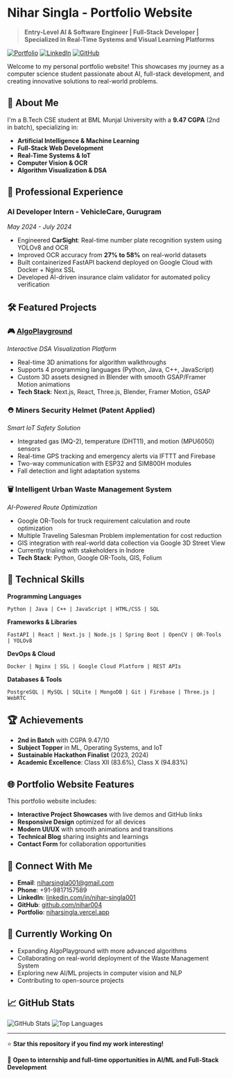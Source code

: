 # Nihar Singla - Portfolio Website

> **Entry-Level AI & Software Engineer | Full-Stack Developer | Specialized in Real-Time Systems and Visual Learning Platforms**

[![Portfolio](https://img.shields.io/badge/Portfolio-Live-brightgreen)](https://niharsingla.vercel.app/)
[![LinkedIn](https://img.shields.io/badge/LinkedIn-Connect-blue)](https://linkedin.com/in/nihar-singla001)
[![GitHub](https://img.shields.io/badge/GitHub-Follow-lightgrey)](https://github.com/nihar004)

Welcome to my personal portfolio website! This showcases my journey as a computer science student passionate about AI, full-stack development, and creating innovative solutions to real-world problems.

## 🚀 About Me

I'm a B.Tech CSE student at BML Munjal University with a **9.47 CGPA** (2nd in batch), specializing in:

- **Artificial Intelligence & Machine Learning**
- **Full-Stack Web Development**
- **Real-Time Systems & IoT**
- **Computer Vision & OCR**
- **Algorithm Visualization & DSA**

## 💼 Professional Experience

### AI Developer Intern - VehicleCare, Gurugram

_May 2024 - July 2024_

- Engineered **CarSight**: Real-time number plate recognition system using YOLOv8 and OCR
- Improved OCR accuracy from **27% to 58%** on real-world datasets
- Built containerized FastAPI backend deployed on Google Cloud with Docker + Nginx SSL
- Developed AI-driven insurance claim validator for automated policy verification

## 🛠️ Featured Projects

### 🎮 [AlgoPlayground](https://algoplayground.vercel.app/)

_Interactive DSA Visualization Platform_

- Real-time 3D animations for algorithm walkthroughs
- Supports 4 programming languages (Python, Java, C++, JavaScript)
- Custom 3D assets designed in Blender with smooth GSAP/Framer Motion animations
- **Tech Stack**: Next.js, React, Three.js, Blender, Framer Motion, GSAP

### ⛑️ Miners Security Helmet (Patent Applied)

_Smart IoT Safety Solution_

- Integrated gas (MQ-2), temperature (DHT11), and motion (MPU6050) sensors
- Real-time GPS tracking and emergency alerts via IFTTT and Firebase
- Two-way communication with ESP32 and SIM800H modules
- Fall detection and light adaptation systems

### 🗑️ Intelligent Urban Waste Management System

_AI-Powered Route Optimization_

- Google OR-Tools for truck requirement calculation and route optimization
- Multiple Traveling Salesman Problem implementation for cost reduction
- GIS integration with real-world data collection via Google 3D Street View
- Currently trialing with stakeholders in Indore
- **Tech Stack**: Python, Google OR-Tools, GIS, Folium

## 🔧 Technical Skills

**Programming Languages**

```
Python | Java | C++ | JavaScript | HTML/CSS | SQL
```

**Frameworks & Libraries**

```
FastAPI | React | Next.js | Node.js | Spring Boot | OpenCV | OR-Tools | YOLOv8
```

**DevOps & Cloud**

```
Docker | Nginx | SSL | Google Cloud Platform | REST APIs
```

**Databases & Tools**

```
PostgreSQL | MySQL | SQLite | MongoDB | Git | Firebase | Three.js | WebRTC
```

## 🏆 Achievements

- **2nd in Batch** with CGPA 9.47/10
- **Subject Topper** in ML, Operating Systems, and IoT
- **Sustainable Hackathon Finalist** (2023, 2024)
- **Academic Excellence**: Class XII (83.6%), Class X (94.83%)

## 🌐 Portfolio Website Features

This portfolio website includes:

- **Interactive Project Showcases** with live demos and GitHub links
- **Responsive Design** optimized for all devices
- **Modern UI/UX** with smooth animations and transitions
- **Technical Blog** sharing insights and learnings
- **Contact Form** for collaboration opportunities

## 📱 Connect With Me

- **Email**: [niharsingla001@gmail.com](mailto:niharsingla001@gmail.com)
- **Phone**: +91-9817157589
- **LinkedIn**: [linkedin.com/in/nihar-singla001](https://linkedin.com/in/nihar-singla001)
- **GitHub**: [github.com/nihar004](https://github.com/nihar004)
- **Portfolio**: [niharsingla.vercel.app](https://niharsingla.vercel.app/)

## 🎯 Currently Working On

- Expanding AlgoPlayground with more advanced algorithms
- Collaborating on real-world deployment of the Waste Management System
- Exploring new AI/ML projects in computer vision and NLP
- Contributing to open-source projects

## 📈 GitHub Stats

![GitHub Stats](https://github-readme-stats.vercel.app/api?username=nihar004&show_icons=true&theme=radical)
![Top Languages](https://github-readme-stats.vercel.app/api/top-langs/?username=nihar004&layout=compact&theme=radical)

---

⭐ **Star this repository if you find my work interesting!**

💼 **Open to internship and full-time opportunities in AI/ML and Full-Stack Development**
